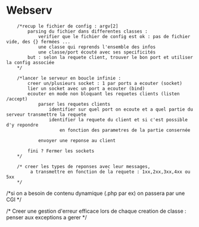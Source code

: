# Webserv

		/*recup le fichier de config : argv[2]
			parsing du fichier dans differentes classes : 
				verifier que le fichier de config est ok : pas de fichier vide, des {} fermées ...
				une classe qui reprends l'ensemble des infos
				une classe/port écouté avec ses specificités
			but : selon la requete client, trouver le bon port et utiliser la config associée
		*/

		/*lancer le serveur en boucle infinie :
			creer un/plusieurs socket : 1 par ports a ecouter (socket)
			lier un socket avec un port a ecouter (bind)
			ecouter en mode non bloquant les requetes clients (listen /accept)
				parser les requetes clients
					identifier sur quel port on ecoute et a quel partie du serveur transmettre la requete
					identifier la requete du client et si c'est possible d'y repondre 
						en fonction des parametres de la partie consernée
				
				envoyer une reponse au client 

			fini ? Fermer les sockets
		*/

		/* creer les types de reponses avec leur messages,
			 a transmettre en fonction de la requete : 1xx,2xx,3xx,4xx ou 5xx
		*/

  /*si on a besoin de contenu dynamique (.php par ex) on passera par une CGI */
  
  /* Creer une gestion d'erreur efficace lors de chaque creation de classe : penser aux exceptions a gerer */
